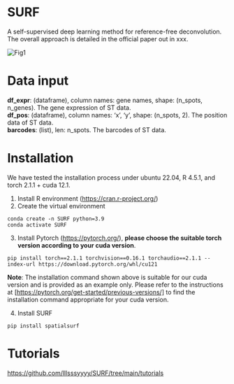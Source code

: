 # SURF
A self-supervised deep learning method for reference-free deconvolution. The overall approach is detailed in the official paper out in xxx.

![Fig1](https://github.com/user-attachments/assets/45018ff0-2680-4ed5-9e09-3616b60f73cb)

# Data input  
**df_expr**: (dataframe), column names: gene names, shape: (n_spots, n_genes). The gene expression of ST data.  
**df_pos**: (dataframe), column names: ‘x’, ‘y’, shape: (n_spots, 2). The position data of ST data.  
**barcodes**: (list), len: n_spots. The barcodes of ST data.  

# Installation
We have tested the installation process under ubuntu 22.04, R 4.5.1, and torch 2.1.1 + cuda 12.1.
1. Install R environment (https://cran.r-project.org/)
2. Create the virtual environment
```
conda create -n SURF python=3.9   
conda activate SURF   
```
3. Install Pytorch (https://pytorch.org/), **please choose the suitable torch version according to your cuda version**.
```
pip install torch==2.1.1 torchvision==0.16.1 torchaudio==2.1.1 --index-url https://download.pytorch.org/whl/cu121 
```
**Note**: The installation command shown above is suitable for our cuda version and is provided as an example only. Please refer to the instructions at [https://pytorch.org/get-started/previous-versions/] to find the installation command appropriate for your cuda version.

4. Install SURF
```
pip install spatialsurf
```
# Tutorials
https://github.com/lllsssyyyy/SURF/tree/main/tutorials


